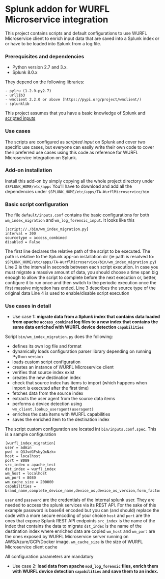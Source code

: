 # Splunk addon for WURFL Microservice integration

This project contains scripts and default configurations 
to use WURFL Microservice client to enrich input data that are saved into a Splunk index or
or have to be loaded into Splunk from a log file.

 ### Prerequisites and dependencies
 
 - Python version 2.7 and 3.x.
 - Splunk 8.0.x
 
 
 They depend on the following libraries:
    
    - pylru (1.2.0-py2.7)
    - urllib3
    - wmclient 2.2.0 or above (https://pypi.org/project/wmclient/)
    - splunklib
    
   This project assumes that you have a basic knowledge of Splunk and [scripted inputs](https://docs.splunk.com/Documentation/SplunkCloud/latest/AdvancedDev/ScriptSetup)

### Use cases

The scripts are configured as *scripted input* on Splunk and cover two specific use cases, 
but everyone can easily write their own code to cover their preferred use cases
using this code as reference for WURFL Microservice integration on Splunk.

### Add-on installation
Install this add-on by simply copying all the whole project directory under `$SPLUNK_HOME/etc/apps`
You'll have to download and add all the dependencies under `$SPLUNK_HOME/etc/apps/TA-WurflMicroservice/bin` 

### Basic script configuration
The file `default/inputs.conf` contains the basic configurations for both `wm_index_migration` and `wm_log_forensic_input`.
It looks like this

```
[script://./bin/wm_index_migration.py]
interval = 300
sourcetype = access_combined
disabled = False
```

The first line declares the relative path of the script to be executed. 
The path is relative to the Splunk app-on installation dir (ie path is resolved to:
 `$SPLUNK_HOME/etc/apps/TA-WurflMicroservice/bin/wm_index_migration.py`)
 Line 2 is the interval in seconds between each script execution. In case you must migrate a massive amount of data,
 you should choose a time span big enough to allow the script to complete before the next execution or, better, 
 configure it to run once and then switch to the periodic execution once the first massive migration has ended.
 Line 3 describes the source type of the original data
 Line 4 is used to enable/disable script execution
  

### Use cases in detail

- Use case 1: **migrate data from a Splunk index that contains data loaded from
 apache `access_combined` log files to a new index that contains the same data enriched with 
 WURFL device detection `capabilities`**
 
 Script `bin/wm_index_migration.py` does the following:
 - defines its own log file and format
 - dynamically loads configuration parser library depending on running Python version
 - loads custom script configuration
 - creates an instance of WURFL Microservice client
 - verifies that source index exist
 - creates the new destination index
 - check that source index has items to import (which happens when import is executed after the first time)
 - fetches data from the source index
 - extracts the user agent from the source data items
 - performs a device detection using `wm_client.lookup_useragent(useragent)`
 - enriches the data items with WURFL capabilities
 - saves the enriched item to the destination index

 The script custom configuration are located int `bin/inputs.conf.spec`. This is a sample configuration
 
```
[wurfl_index_migration]
user = admin
pwd  = Q3JvdGFsbyQxNzk=
host = localhost
port = 8089
src_index = apache_test
dst_index = wurfl_index
wm_host = localhost
wm_port = 8080
wm_cache_size = 200000
capabilities = brand_name,complete_device_name,device_os,device_os_version,form_factor,is_mobile,is_tablet
```

`user` and `password` are the credentials of the internal splunk user. They are needed to access the splunk
services via its REST API. For the sake of this example password is base64 encoded but you can (and should)
replace the code with a more secure encoding of your choice
 `host` and `port` are the ones that expose Splunk REST API endpoints
 `src_index` is the name of the index that contains the data to migrate
 `dst_index` is the name of the destination index where enriched data are copied
 `wm_host` and `wm_port` are the ones exposed by WURFL Microservice server running on
  AWS/Azure/GCP/Docker image.
  `wm_cache_size` is the size of WURFL Microservice client cache
  
  All configuration parameters are mandatory
 
 - Use case 2: **load data from apache `mod_log_forensic` files, enrich them with  WURFL device detection 
 `capabilities` and save them to an index.**
 
  